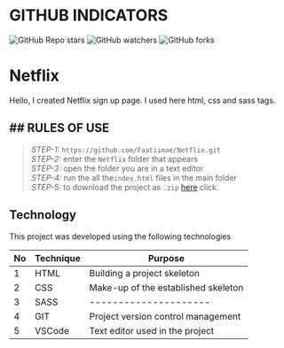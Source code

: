 # GITHUB INDICATORS

![GitHub Repo stars](https://img.shields.io/github/stars/Faatiimae/Netflix?style=for-the-badge)
![GitHub watchers](https://img.shields.io/github/watchers/Faatiimae/Netflix?style=for-the-badge)
![GitHub forks](https://img.shields.io/github/forks/Faatiimae/Netflix?style=for-the-badge)     

# Netflix


Hello, I created  Netflix sign up page. I used here html, css and sass tags.


## ## RULES OF USE

> *STEP-1:* `https://github.com/Faatiimae/Netflix.git` <br/>
> *STEP-2:*  enter the `Netflix` folder that appears <br/>
> *STEP-3:*  open the folder you are in a text editor <br/>
> *STEP-4:*  run the  all the`index.html` files in the main folder <br/>
> *STEP-5:*  to download the project as `.zip`  [here](https://github.com/Faatiimae/Netflix/archive/refs/heads/master.zip) click <br/>


## Technology

This project was developed using the following technologies

| No | Technique | Purpose |
| - | ---------- | --------------------- |
| 1 | HTML | Building a project skeleton |
| 2 | CSS |  Make-up of the established skeleton |
| 3 | SASS | ---------------------  |
| 4 | GIT | Project version control management |
| 5 | VSCode | Text editor used in the project  |
 











